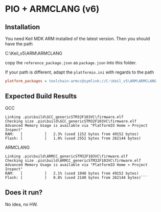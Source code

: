 # PIO + ARMCLANG (v6)

## Installation

You need Keil MDK ARM installed of the latest version. Then you should have the path

C:\Keil_v5\ARM\ARMCLANG

copy the `reference_package.json` as `package.json` into this folder.

If your path is different, adapt the `platformio.ini` with regards to the path
```ini
platform_packages = toolchain-armcc@symlink://C:\Keil_v5\ARM\ARMCLANG
```

## Expected Build Results
GCC
```
Linking .pio\build\GCC_genericSTM32F103VC\firmware.elf
Checking size .pio\build\GCC_genericSTM32F103VC\firmware.elf
Advanced Memory Usage is available via "PlatformIO Home > Project Inspect"
RAM:   [          ]   2.3% (used 1152 bytes from 49152 bytes)
Flash: [          ]   1.0% (used 2552 bytes from 262144 bytes)
```
ARMCLANG
```
Linking .pio\build\ARMCC_genericSTM32F103VC\firmware.elf
Checking size .pio\build\ARMCC_genericSTM32F103VC\firmware.elf
Advanced Memory Usage is available via "PlatformIO Home > Project Inspect"
RAM:   [          ]   2.1% (used 1048 bytes from 49152 bytes)
Flash: [          ]   0.8% (used 2140 bytes from 262144 bytes)```
```

## Does it run?

No idea, no HW.
